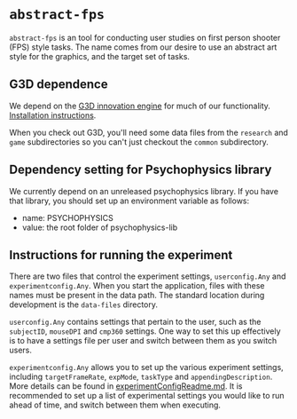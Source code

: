 # `abstract-fps`
`abstract-fps` is an tool for conducting user studies on first person shooter (FPS) style tasks. The name comes from our desire to use an abstract art style for the graphics, and the target set of tasks.

## G3D dependence
We depend on the [G3D innovation engine](https://casual-effects.com/g3d) for much of our functionality. [Installation instructions](https://casual-effects.com/g3d/www/index.html#install).

When you check out G3D, you'll need some data files from the `research` and `game` subdirectories so you can't just checkout the `common` subdirectory.

## Dependency setting for Psychophysics library
We currently depend on an unreleased psychophysics library. If you have that library, you should set up an environment variable as follows:
- name: PSYCHOPHYSICS
- value: the root folder of psychophysics-lib

## Instructions for running the experiment

There are two files that control the experiment settings, `userconfig.Any` and `experimentconfig.Any`. When you start the application, files with these names must be present in the data path. The standard location during development is the `data-files` directory.

`userconfig.Any` contains settings that pertain to the user, such as the `subjectID`, `mouseDPI` and `cmp360` settings. One way to set this up effectively is to have a settings file per user and switch between them as you switch users.

`experimentconfig.Any` allows you to set up the various experiment settings, including `targetFrameRate`, `expMode`, `taskType` and `appendingDescription`. More details can be found in [experimentConfigReadme.md](/code/data-files/experimentConfigReadme.md). It is recommended to set up a list of experimental settings you would like to run ahead of time, and switch between them when executing.
